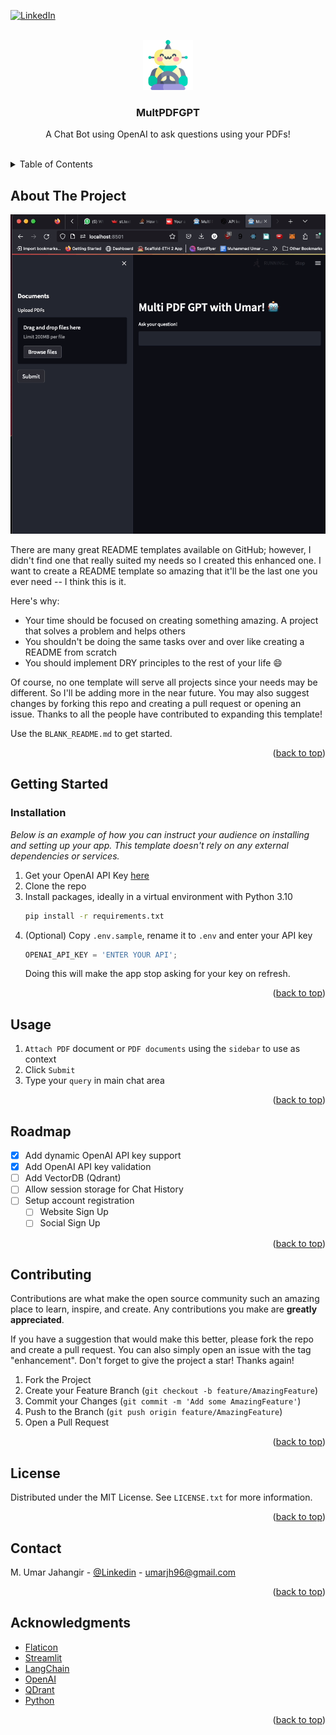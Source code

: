 <a name="readme-top"></a>

[![LinkedIn][linkedin-shield]][linkedin-url]

<!-- PROJECT LOGO -->
<br />
<div align="center">
  <a href="https://github.com/othneildrew/Best-README-Template">
    <img src="static/logo.png" alt="Logo" width="80" height="80">
  </a>

  <h3 align="center">MultPDFGPT</h3>

  <p align="center">
    A Chat Bot using OpenAI to ask questions using your PDFs!
    <br />
    <br />
    <!-- <a href="https://github.com/othneildrew/Best-README-Template">View Demo</a>
    ·
    <a href="https://github.com/othneildrew/Best-README-Template/issues">Report Bug</a>
    ·
    <a href="https://github.com/othneildrew/Best-README-Template/issues">Request Feature</a> -->
  </p>
</div>



<!-- TABLE OF CONTENTS -->
<details>
  <summary>Table of Contents</summary>
  <ol>
    <li>
      <a href="#getting-started">Getting Started</a>
      <ul>
        <li><a href="#installation">Installation</a></li>
      </ul>
    </li>
    <li><a href="#usage">Usage</a></li>
    <li><a href="#license">License</a></li>
    <li><a href="#acknowledgments">Acknowledgments</a></li>
  </ol>
</details>



<!-- ABOUT THE PROJECT -->
## About The Project

![Demo Gif][demo-gif]

There are many great README templates available on GitHub; however, I didn't find one that really suited my needs so I created this enhanced one. I want to create a README template so amazing that it'll be the last one you ever need -- I think this is it.

Here's why:
* Your time should be focused on creating something amazing. A project that solves a problem and helps others
* You shouldn't be doing the same tasks over and over like creating a README from scratch
* You should implement DRY principles to the rest of your life :smile:

Of course, no one template will serve all projects since your needs may be different. So I'll be adding more in the near future. You may also suggest changes by forking this repo and creating a pull request or opening an issue. Thanks to all the people have contributed to expanding this template!

Use the `BLANK_README.md` to get started.

<p align="right">(<a href="#readme-top">back to top</a>)</p>


<!-- GETTING STARTED -->
## Getting Started

### Installation

_Below is an example of how you can instruct your audience on installing and setting up your app. This template doesn't rely on any external dependencies or services._

1. Get your OpenAI API Key [here](https://platform.openai.com/account/api-keys)
2. Clone the repo
3. Install packages, ideally in a virtual environment with Python 3.10
   ```sh
   pip install -r requirements.txt
   ```
4. (Optional) Copy `.env.sample`, rename it to `.env` and enter your API key
   ```js
   OPENAI_API_KEY = 'ENTER YOUR API';
   ```
   Doing this will make the app stop asking for your key on refresh.

<p align="right">(<a href="#readme-top">back to top</a>)</p>



<!-- USAGE EXAMPLES -->
## Usage

1. `Attach PDF` document or `PDF documents` using the `sidebar` to use as context
2. Click `Submit`
3. Type your `query` in main chat area
<p align="right">(<a href="#readme-top">back to top</a>)</p>



<!-- ROADMAP -->
## Roadmap

- [x] Add dynamic OpenAI API key support
- [x] Add OpenAI API key validation
- [ ] Add VectorDB (Qdrant)
- [ ] Allow session storage for Chat History
- [ ] Setup account registration
    - [ ] Website Sign Up
    - [ ] Social Sign Up

<p align="right">(<a href="#readme-top">back to top</a>)</p>



<!-- CONTRIBUTING -->
## Contributing

Contributions are what make the open source community such an amazing place to learn, inspire, and create. Any contributions you make are **greatly appreciated**.

If you have a suggestion that would make this better, please fork the repo and create a pull request. You can also simply open an issue with the tag "enhancement".
Don't forget to give the project a star! Thanks again!

1. Fork the Project
2. Create your Feature Branch (`git checkout -b feature/AmazingFeature`)
3. Commit your Changes (`git commit -m 'Add some AmazingFeature'`)
4. Push to the Branch (`git push origin feature/AmazingFeature`)
5. Open a Pull Request

<p align="right">(<a href="#readme-top">back to top</a>)</p>



<!-- LICENSE -->
## License

Distributed under the MIT License. See `LICENSE.txt` for more information.

<p align="right">(<a href="#readme-top">back to top</a>)</p>


<!-- CONTACT -->
## Contact

M. Umar Jahangir - [@Linkedin](https://linkedin.com/in/mumarj) - umarjh96@gmail.com
<p align="right">(<a href="#readme-top">back to top</a>)</p>



<!-- ACKNOWLEDGMENTS -->
## Acknowledgments

* [Flaticon](https://www.flaticon.com)
* [Streamlit](https://www.flaticon.com)
* [LangChain](https://www.langchain.com/)
* [OpenAI](https://platform.openai.com/docs/api-reference)
* [QDrant](https://qdrant.tech/)
* [Python](https://www.python.org/downloads/)

<p align="right">(<a href="#readme-top">back to top</a>)</p>



<!-- MARKDOWN LINKS & IMAGES -->
<!-- https://www.markdownguide.org/basic-syntax/#reference-style-links -->
[demo-gif]: ./MultPDFGPT-Demo.gif
[linkedin-shield]: https://img.shields.io/badge/-LinkedIn-black.svg?style=for-the-badge&logo=linkedin&colorB=555
[linkedin-url]: https://linkedin.com/in/mumarj